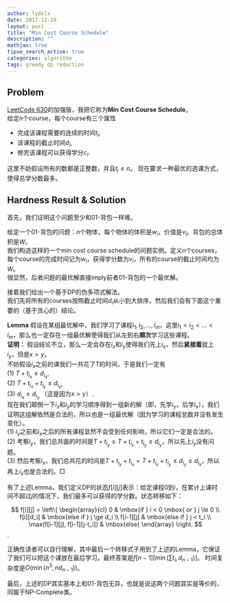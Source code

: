 ```yaml
---
author: lydxlx
date: 2017-12-19
layout: post
title: "Min Cost Course Schedule"
description: ""
mathjax: true
tipue_search_active: true
categories: algorithm
tags: greedy dp reduction
---
```


## Problem
[LeetCode 630](https://leetcode.com/problems/course-schedule-iii/description/)的加强版，我把它称为**Min Cost Course Schedule**。  
给定$n$个course，每个course有三个属性
- 完成该课程需要的连续的时间$t_i$,
- 该课程的截止时间$d_i$,
- 修完该课程可以获得学分$c_i$.

这里不妨假设所有的数都是正整数，并且$t_i \le n$。
现在要求一种最优的选课方式，使得总学分数最多。

## Hardness Result & Solution
首先，我们证明这个问题至少和01-背包一样难。

给定一个01-背包的问题：$n$个物体，每个物体的体积是$w_i$，价值是$v_i$。背包的总体积是$W$。  
我们构造这样的一个min cost course schedule的问题实例。定义$n$个courses，每个course的完成时间记为$w_i$，获得学分数为$v_i$，所有的course的截止时间均为$W$。  
很显然，后者问题的最优解直接imply前者01-背包的一个最优解。

接着我们给出一个基于DP的伪多项式解法。  
我们先将所有的courses按照截止时间$d_i$从小到大排序，然后我们会有下面这个重要的（基于贪心的）结论。

**Lemma**
假设在某组最优解中，我们学习了课程$i_1, i_2, \dots, i_m$，这里$i_1 < i_2 < \dots < i_m$，那么也一定存在一组最优解使得我们从左到右**顺次**学习这些课程。  
**证明：** 假设结论不立，那么一定会存在$i_x$和$i_y$使得我们先上$i_x$，然后**紧接着**就上$i_y$，但是$x > y$。  
不妨假设$i_x$之前的课我们一共花了$T$的时间，于是我们一定有  
(1) $T + t_{i_x} \le d_{i_x}$,  
(2) $T + t_{i_x} + t_{i_y} \le d_{i_y}$,  
(3) $d_{i_x} \ge d_{i_y}$ （这是因为$x > y$）.  
现在我们颠倒一下$i_x$和$i_y$的学习顺序得到一组新的解（即，先学$i_y$，后学$i_x$），我们证明这组解依然是合法的，所以也是一组最优解（因为学习的课程总数并没有发生变化）。  
(1) $i_y$之前和$i_x$之后的所有课程显然不会受到任何影响，所以它们一定是合法的。  
(2) 考察$i_y$，我们总共画的时间是$T + t_{i_y} \le T + t_{i_x} + t_{i_y} \le d_{i_y}$，所以先上$i_y$没有问题。  
(3) 然后考察$i_x$，我们总共花的时间是$T + t_{i_y} + t_{i_x} = T + t_{i_x} + t_{i_y} \le d_{i_y} \le d_{i_x}$，所以再上$i_x$也是合法的。$\Box$


有了上述Lemma，我们定义DP的状态$f[i][j]$表示：给定课程0到$i$，在累计上课时间不超过$j$的情况下，我们最多可以获得的学分数。状态转移如下：  

$$
f[i][j] = \left\{
\begin{array}{cl}
0 & \mbox{if } i < 0 \mbox{ or } j \le 0 \\
f[i][d_i] & \mbox{else if } j \ge d_i \\
f[i-1][j] & \mbox{else if } j < t_i \\
\max(f[i-1][j], f[i-1][j-t_i]) & \mbox{else}
\end{array}  
\right.
$$.

正确性读者可以自行理解，其中最后一个转移式子用到了上述的Lemma，它保证了我们可以把这个课放在最后学习。最终答案是$f[n - 1][\min(\sum{t_i}, d_{n-1})]$。 时间复杂度是$O(\min(n^3, nd_{n-1}))$。

最后，上述的DP其实基本上和01-背包无异，也就是说这两个问题其实是等价的，同属于NP-Complete类。
